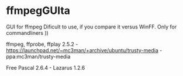 ffmpegGUIta
===========

GUI for ffmpeg
Dificult to use, if you compare it versus WinFF. Only for commandliners ))

ffmpeg, ffprobe, ffplay 2.5.2 - https://launchpad.net/~mc3man/+archive/ubuntu/trusty-media - ppa:mc3man/trusty-media

Free Pascal 2.6.4 - Lazarus 1.2.6